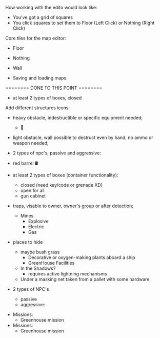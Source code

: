 How working with the edito would look like:

- You've got a grid of squares
- You click squares to set them to Floor (Left Click) or Nothing (Right Click)

Core tiles for the map editor:

- Floor
- Nothing
- Wall

- Saving and loading maps.

======== DONE TO THIS POINT ========

- at least 2 types of boxes, closed

Add different structures icons:

- heavy obstacle, indestructible or specific equipment needed;
  - 🧱
- light obstacle, wall possible to destruct even by hand, no ammo or weapon needed;
- 2 types of npc's, passive and aggressive:

- red barrel 🛢️

- at least 2 types of boxes (container functionality):

  - closed (need key/code or grenade XD)
  - open for all
  - gun cabinet

- traps, visable to owner, owner's group or after detection;

  - Mines
    - Explosive
    - Electric
    - Gas

- places to hide

  - maybe bush grass
    - Decorative or oxygen-making plants aboard a ship
    - GreenHouse Facilities
  - In the Shadows?
    - requires active lightning mechanisms
  - Under a masking net taken from a pallet with some hardware

- 2 types of NPC's
  - passive
  - aggressive:

* Missions:
  - Greenhouse mission
* Missions:
  - Greenhouse mission

